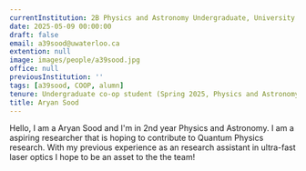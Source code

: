 ```yaml
---
currentInstitution: 2B Physics and Astronomy Undergraduate, University of Waterloo
date: 2025-05-09 00:00:00
draft: false
email: a39sood@uwaterloo.ca
extention: null
image: images/people/a39sood.jpg
office: null
previousInstitution: ''
tags: [a39sood, COOP, alumn]
tenure: Undergraduate co-op student (Spring 2025, Physics and Astronomy 2B)
title: Aryan Sood
---
```

Hello, I am a Aryan Sood and I'm in 2nd year Physics and Astronomy. I am a aspiring researcher that is hoping to contribute to Quantum Physics research. With my previous experience as an research assistant in ultra-fast laser optics I hope to be an asset to the the team!